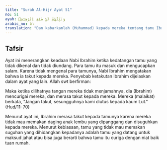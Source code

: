```yaml
---
title: "Surah Al-Hijr Ayat 51"
no: 51
ayah: وَنَبِّئْهُمْ عَنْ ضَيْفِ اِبْرٰهِيْمَۘ 
arabic_no: ٥١
translation: "Dan kabarkanlah (Muhammad) kepada mereka tentang tamu Ibrahim (malaikat)."
---
```


## Tafsir

Ayat ini menerangkan keadaan Nabi Ibrahim ketika kedatangan tamu yang tidak dikenal dan tidak diundang. Para tamu itu masuk dan mengucapkan salam. Karena tidak mengenal para tamunya, Nabi Ibrahim mengatakan bahwa ia takut kepada mereka. Penyebab ketakutan Ibrahim dijelaskan dalam ayat yang lain. Allah swt berfirman:

Maka ketika dilihatnya tangan mereka tidak menjamahnya, dia (Ibrahim) mencurigai mereka, dan merasa takut kepada mereka. Mereka (malaikat) berkata, "Jangan takut, sesungguhnya kami diutus kepada kaum Lut." (Hud/11: 70)

Menurut ayat ini, Ibrahim merasa takut kepada tamunya karena mereka tidak mau memakan daging anak lembu yang dipanggang dan disuguhkan kepada mereka. Menurut kebiasaan, tamu yang tidak mau memakan suguhan yang dihidangkan kepadanya adalah tamu yang datang untuk maksud jahat atau bisa juga berarti bahwa tamu itu curiga dengan niat baik tuan rumah.